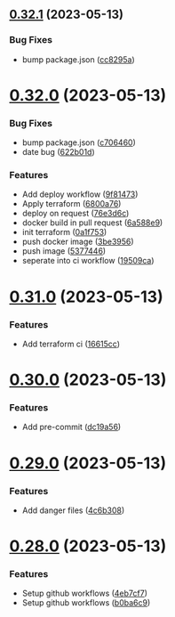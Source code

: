 ## [0.32.1](https://github.com/JamesDalboth/Dalble/compare/v0.32.0...v0.32.1) (2023-05-13)


### Bug Fixes

* bump package.json ([cc8295a](https://github.com/JamesDalboth/Dalble/commit/cc8295a11e48bef0ba8eb1c218a07d774902e7ec))

# [0.32.0](https://github.com/JamesDalboth/Dalble/compare/v0.31.0...v0.32.0) (2023-05-13)


### Bug Fixes

* bump package.json ([c706460](https://github.com/JamesDalboth/Dalble/commit/c706460101a564552499704efb86699d37265cd2))
* date bug ([622b01d](https://github.com/JamesDalboth/Dalble/commit/622b01d5d6bdab4806558a7d3e14b5c259ba9aa0))


### Features

* Add deploy workflow ([9f81473](https://github.com/JamesDalboth/Dalble/commit/9f814731112d5ab7c7c12b735ca269b1a41a36d4))
* Apply terraform ([6800a76](https://github.com/JamesDalboth/Dalble/commit/6800a7613096f0d65ab0e484b5effdfdf1087b8a))
* deploy on request ([76e3d6c](https://github.com/JamesDalboth/Dalble/commit/76e3d6c5a09441ab80c2e9f2e2f3429032fa2f4a))
* docker build in pull request ([6a588e9](https://github.com/JamesDalboth/Dalble/commit/6a588e9d3fcbdf023652e3d840e600099580d2ea))
* init terraform ([0a1f753](https://github.com/JamesDalboth/Dalble/commit/0a1f753b3b4e4f6c53b775494507a12d34bce219))
* push docker image ([3be3956](https://github.com/JamesDalboth/Dalble/commit/3be39566f48992cc829ca4defefcabffec9823b2))
* push image ([5377446](https://github.com/JamesDalboth/Dalble/commit/53774463af254707f17d5f8f7dd56b56818b1d51))
* seperate into ci workflow ([19509ca](https://github.com/JamesDalboth/Dalble/commit/19509ca0d387e0547991ed998b226dcc2d6c0003))

# [0.31.0](https://github.com/JamesDalboth/Dalble/compare/v0.30.0...v0.31.0) (2023-05-13)


### Features

* Add terraform ci ([16615cc](https://github.com/JamesDalboth/Dalble/commit/16615cca4fdfdb387c9a9f1a7e4e2fcbd5018c38))

# [0.30.0](https://github.com/JamesDalboth/Dalble/compare/v0.29.0...v0.30.0) (2023-05-13)


### Features

* Add pre-commit ([dc19a56](https://github.com/JamesDalboth/Dalble/commit/dc19a56e315c024c86da232ea0ee5d9a766804d2))

# [0.29.0](https://github.com/JamesDalboth/Dalble/compare/v0.28.0...v0.29.0) (2023-05-13)


### Features

* Add danger files ([4c6b308](https://github.com/JamesDalboth/Dalble/commit/4c6b30897dd8d59a263e34f70ed98a2535180b3a))

# [0.28.0](https://github.com/JamesDalboth/Dalble/compare/v0.27.0...v0.28.0) (2023-05-13)


### Features

* Setup github workflows ([4eb7cf7](https://github.com/JamesDalboth/Dalble/commit/4eb7cf784deab2e37a605b00b15c8f539a8591d3))
* Setup github workflows ([b0ba6c9](https://github.com/JamesDalboth/Dalble/commit/b0ba6c9526d5b07f638b92d617545b8773e2b8f5))
